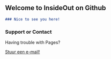 ## Welcome to InsideOut on Github

```markdown
### Nice to see you here!
```

### Support or Contact

Having trouble with Pages? 

[Stuur een e-mail!](contact.md)
